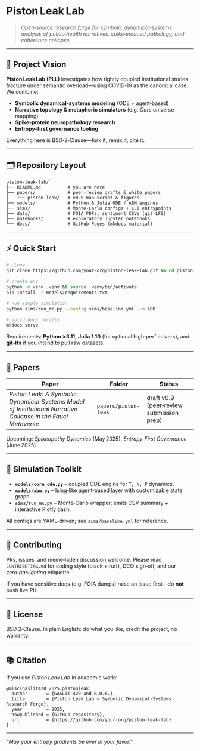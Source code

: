 # Piston Leak Lab

> *Open‑source research forge for symbolic dynamical‑systems analysis of public‑health narratives, spike‑induced pathology, and coherence collapse.*

---

## 🧭 Project Vision

**Piston Leak Lab (PLL)** investigates how tightly coupled institutional stories fracture under semantic overload—using COVID‑19 as the canonical case.  We combine:

- **Symbolic dynamical‑systems modeling** (ODE + agent‑based)
- **Narrative topology & metaphoric simulators** (e.g. *Cars* universe mapping)
- **Spike‑protein neuropathology research**
- **Entropy‑first governance tooling**

Everything here is BSD‑2‑Clause—fork it, remix it, cite it.

---

## 🗂️ Repository Layout

```
piston-leak-lab/
├── README.md          # you are here
├── papers/            # peer‑review drafts & white papers
│   └── piston-leak/   # v0.9 manuscript & figures
├── models/            # Python & Julia ODE / ABM engines
├── sims/              # Monte‑Carlo configs + CLI entrypoints
├── data/              # FOIA PDFs, sentiment CSVs (git‑LFS)
├── notebooks/         # exploratory Jupyter notebooks
└── docs/              # GitHub Pages (mkdocs-material)
```

---

## ⚡ Quick Start

```bash
# clone
git clone https://github.com/your‑org/piston‑leak‑lab.git && cd piston‑leak‑lab

# create env
python -m venv .venv && source .venv/bin/activate
pip install -r models/requirements.txt

# run sample simulation
python sims/run_mc.py --config sims/baseline.yml --n 500

# build docs locally
mkdocs serve
```

Requirements: **Python ≥3.11**, **Julia 1.10** (for optional high‑perf solvers), and **git‑lfs** if you intend to pull raw datasets.

---

## 📜 Papers

| Paper | Folder | Status |
|-------|--------|--------|
| *Piston Leak: A Symbolic Dynamical‑Systems Model of Institutional Narrative Collapse in the Fauci Metaverse* | `papers/piston-leak` | draft v0.9 (peer‑review submission prep) |

Upcoming: *Spikeopathy Dynamics* (May 2025), *Entropy‑First Governance* (June 2025).

---

## 🔬 Simulation Toolkit

- **`models/core_ode.py`** – coupled ODE engine for `T, N, P` dynamics.
- **`models/abm.py`** – Ising‑like agent‑based layer with customizable state graph.
- **`sims/run_mc.py`** – Monte‑Carlo wrapper; emits CSV summary + interactive Plotly dash.

All configs are YAML‑driven; see `sims/baseline.yml` for reference.

---

## 🤝 Contributing

PRs, issues, and meme‑laden discussion welcome.  Please read `CONTRIBUTING.md` for coding style (black + ruff), DCO sign‑off, and our *zero‑gaslighting* etiquette.

If you have sensitive docs (e.g. FOIA dumps) raise an issue first—do **not** push live PII.

---

## 🪪 License

BSD 2‑Clause.  In plain English: do what you like, credit the project, no warranty.

---

## 📚 Citation

If you use *Piston Leak Lab* in academic work:

```text
@misc{gaslit420_2025_pistonleak,
  author       = {GASLIT‑420 and R.O.B.},
  title        = {Piston Leak Lab — Symbolic Dynamical‑Systems Research Forge},
  year         = 2025,
  howpublished = {GitHub repository},
  url          = {https://github.com/your‑org/piston‑leak‑lab}
}
```

---

*“May your entropy gradients be ever in your favor.”*

